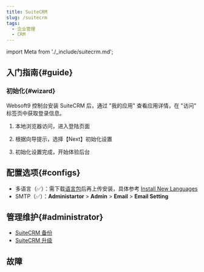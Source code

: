 ```yaml
---
title: SuiteCRM
slug: /suitecrm
tags:
  - 企业管理
  - CRM
---
```


import Meta from './_include/suitecrm.md';

<Meta name="meta" />

## 入门指南{#guide}

### 初始化{#wizard}

Websoft9 控制台安装 SuiteCRM 后，通过 "我的应用" 查看应用详情，在 "访问" 标签页中获取登录信息。  

1. 本地浏览器访问，进入登陆页面

2. 根据向导提示，选择【Next】初始化设置

3. 初始化设置完成，开始体验后台

## 配置选项{#configs}

- 多语言（✅）：需下载[语言包](https://crowdin.com/project/suitecrmtranslations/zh-CN)后再上传安装，具体参考 [Install New Languages](https://docs.suitecrm.com/admin/installation-guide/languages/install-a-new-language/)
- SMTP（✅）：**Administartor** > **Admin** > **Email** > **Email Setting**

## 管理维护{#administrator}

- [SuiteCRM 备份](https://docs.suitecrm.com/developer/best-practices/#_backup)
- [SuiteCRM 升级](https://docs.suitecrm.com/admin/installation-guide/upgrading/)

## 故障
